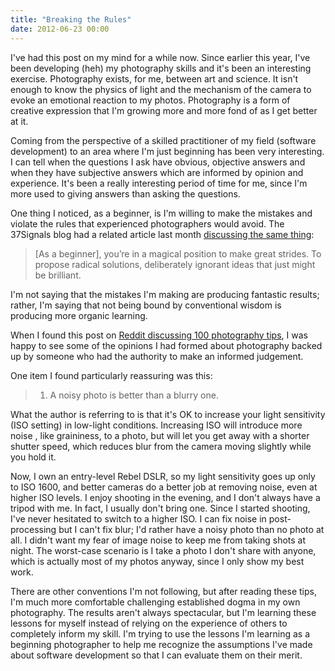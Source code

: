 ```yaml
---
title: "Breaking the Rules"
date: 2012-06-23 00:00
---
```


I've had this post on my mind for a while now. Since earlier this year, I've been developing (heh) my photography skills and it's been an interesting exercise. Photography exists, for me, between art and science. It isn't enough to know the physics of light and the mechanism of the camera to evoke an emotional reaction to my photos. Photography is a form of creative expression that I'm growing more and more fond of as I get better at it.

Coming from the perspective of a skilled practitioner of my field (software development) to an area where I'm just beginning has been very interesting. I can tell when the questions I ask have obvious, objective answers and when they have subjective answers which are informed by opinion and experience. It's been a really interesting period of time for me, since I'm more used to giving answers than asking the questions. 



One thing I noticed, as a beginner, is I'm willing to make the mistakes and violate the rules that experienced photographers would avoid. The 37Signals blog had a related article last month [discussing the same thing](http://37signals.com/svn/posts/3179-you-only-get-one-chance-to-be-a-beginner):

> [As a beginner], you’re in a magical position to make great strides. To propose radical solutions, deliberately ignorant ideas that just might be brilliant.

I'm not saying that the mistakes I'm making are producing fantastic results; rather, I'm saying that not being bound by conventional wisdom is producing more organic learning.

When I found this post on [Reddit discussing 100 photography tips](http://www.reddit.com/r/photography/comments/sn2uy/100_photography_tips_from_street_photographer/), I was happy to see some of the opinions I had formed about photography backed up by someone who had the authority to make an informed judgement.

One item I found particularly reassuring was this:

> 1. A noisy photo is better than a blurry one.

What the author is referring to is that it's OK to increase your light sensitivity (ISO setting) in low-light conditions. Increasing ISO will introduce more noise , like graininess, to a photo, but will let you get away with a shorter shutter speed, which reduces blur from the camera moving slightly while you hold it.

Now, I own an entry-level Rebel DSLR, so my light sensitivity goes up only to ISO 1600, and better cameras do a better job at removing noise, even at higher ISO levels. I enjoy shooting in the evening, and I don't always have a tripod with me. In fact, I usually don't bring one. Since I started shooting, I've never hesitated to switch to a higher ISO. I can fix noise in post-processing but I can't fix blur; I'd rather have a noisy photo than no photo at all. I didn't want my fear of image noise to keep me from taking shots at night. The worst-case scenario is I take a photo I don't share with anyone, which is actually most of my photos anyway, since I only show my best work.

There are other conventions I'm not following, but after reading these tips, I'm much more comfortable challenging established dogma in my own photography. The results aren't always spectacular, but I'm learning these lessons for myself instead of relying on the experience of others to completely inform my skill. I'm trying to use the lessons I'm learning as a beginning photographer to help me recognize the assumptions I've made about software development so that I can evaluate them on their merit.

<!-- more -->
